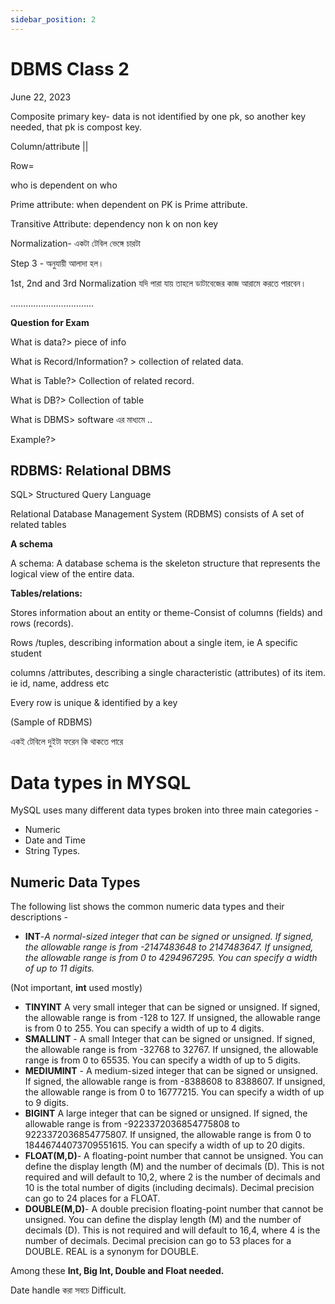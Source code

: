 ```yaml
---
sidebar_position: 2
---
```


# DBMS Class 2

June 22, 2023

Composite primary key- data is not identified by one pk, so another key needed, that pk is compost key.

Column/attribute ||

Row=

who is dependent on who

Prime attribute: when dependent on PK is Prime attribute.

Transitive Attribute: dependency non k on non key

Normalization- একটা টেবিল ভেঙ্গে চারটা

Step 3 - অনুযায়ী আলাদা হল।

1st, 2nd and 3rd Normalization যদি পারা যায় তাহলে ডাটাবেজের কাজ আরামে করতে পারবেন।

……………………………

**Question for Exam**

What is data?> piece of info

What is Record/Information? > collection of related data.

What is Table?> Collection of related record.

What is DB?> Collection of table

What is DBMS> software এর মাধ্যমে ..

Example?>

## **RDBMS:** Relational DBMS

SQL> Structured Query Language

Relational Database Management System (RDBMS) consists of A set of related tables

**A schema**

A schema: A database schema is the skeleton structure that represents the logical view of the entire data.

**Tables/relations:**

Stores information about an entity or theme-Consist of columns (fields) and rows (records).

Rows /tuples, describing information about a single item, ie A specific student

columns /attributes, describing a single characteristic (attributes) of its item. ie id, name, address etc

Every row is unique & identified by a key

(Sample of RDBMS)

একই টেবিলে দুইটা ফরেন কি থাকতে পারে

# **Data types in MYSQL**

MySQL uses many different data types broken into three main categories -

- Numeric
- Date and Time
- String Types.

## Numeric Data Types

The following list shows the common numeric data types and their descriptions -

- **INT**-_A normal-sized integer that can be signed or unsigned. If signed, the allowable range is from -2147483648 to 2147483647. If unsigned, the allowable range is from 0 to 4294967295. You can specify a width of up to 11 digits._

(Not important, **int** used mostly)

- **TINYINT** A very small integer that can be signed or unsigned. If signed, the allowable range is from -128 to 127. If unsigned, the allowable range is from 0 to 255. You can specify a width of up to 4 digits.
- **SMALLINT** - A small Integer that can be signed or unsigned. If signed, the allowable range is from -32768 to 32767. If unsigned, the allowable range is from 0 to 65535. You can specify a width of up to 5 digits.
- **MEDIUMINT** - A medium-sized integer that can be signed or unsigned. If signed, the allowable range is from -8388608 to 8388607. If unsigned, the allowable range is from 0 to 16777215. You can specify a width of up to 9 digits.
- **BIGINT** A large integer that can be signed or unsigned. If signed, the allowable range is from -9223372036854775808 to 9223372036854775807. If unsigned, the allowable range is from 0 to 18446744073709551615. You can specify a width of up to 20 digits.
- **FLOAT(M,D)**- A floating-point number that cannot be unsigned. You can define the display length (M) and the number of decimals (D). This is not required and will default to 10,2, where 2 is the number of decimals and 10 is the total number of digits (including decimals). Decimal precision can go to 24 places for a FLOAT.
- **DOUBLE(M,D)**- A double precision floating-point number that cannot be unsigned. You can define the display length (M) and the number of decimals (D). This is not required and will default to 16,4, where 4 is the number of decimals. Decimal precision can go to 53 places for a DOUBLE. REAL is a synonym for DOUBLE.

Among these **Int, Big Int, Double and Float needed.**

Date handle করা সবচে Difficult.
